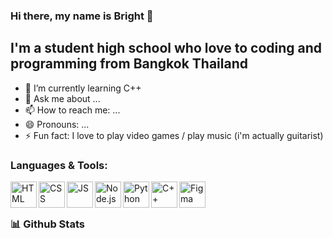 ### Hi there, my name is Bright 👋

## I'm a student high school who love to coding and programming from Bangkok Thailand

- 🌱 I’m currently learning C++
- 💬 Ask me about ...
- 📫 How to reach me: ...
- 😄 Pronouns: ...
- ⚡ Fun fact: I love to play video games / play music (i'm actually guitarist)

### Languages & Tools:
<a href=" " target="_blank"><img align="left" alt="HTML" height ="42px" src="https://cdn1.iconfinder.com/data/icons/logotypes/32/badge-html-5-512.png"></a>
<a href=" " target="_blank"><img align="left" alt="CSS" height ="42px" src="https://cdn1.iconfinder.com/data/icons/logotypes/32/badge-css-3-512.png"></a>
<a href=" " target="_blank"><img align="left" alt="JS" height ="42px" src="https://cdn4.iconfinder.com/data/icons/logos-and-brands/512/187_Js_logo_logos-512.png"></a>
<a href=" " target="_blank"><img align="left" alt="Node.js" height ="42px" src="https://raw.githubusercontent.com/rahul-jha98/github_readme_icons/main/language_and_tools/square/node/node.svg"></a>
<a href="https://www.python.org" target="_blank"><img align="left" alt="Python" height ="42px" src="https://raw.githubusercontent.com/rahul-jha98/github_readme_icons/main/language_and_tools/square/python/python.svg"></a>
<a href=" " target="_blank"><img align="left" alt="C++" height ="42px" src="https://cdn4.iconfinder.com/data/icons/logos-brands-in-colors/404/c_logo-512.png"></a>
<a href=" " target="_blank"><img align="left" alt="Figma" height ="42px" src="https://raw.githubusercontent.com/rahul-jha98/github_readme_icons/main/language_and_tools/square/figma/figma.svg"></a>
<br><br>


### 📊 Github Stats
<a href="" scr="https://github.com/BRiGHTeSS/github-readme-stats"></a>


<!--
**BRiGHTeSS/BRiGHTeSS** is a ✨ _special_ ✨ repository because its `README.md` (this file) appears on your GitHub profile.

Here are some ideas to get you started:


